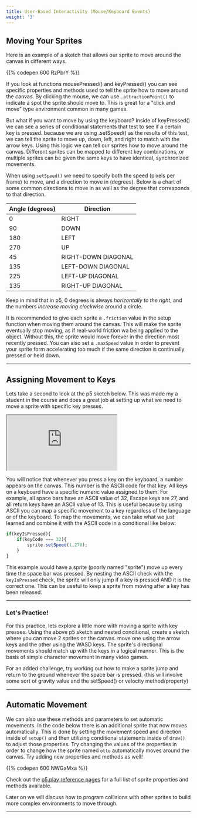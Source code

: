 ```yaml
---
title: User-Based Interactivity (Mouse/Keyboard Events)
weight: '3'
---
```


## Moving Your Sprites

Here is an example of a sketch that allows our sprite to move around the canvas in different ways.

{{% codepen 600 RzPbrY %}}

If you look at functions mousePressed() and keyPressed() you can see specific properties and methods used to tell the sprite how to move around the canvas. By clicking the mouse, we can use `.attractionPoint()` to indicate a spot the sprite should move to. This is great for a "click and move" type environment common in many games. 

But what if you want to move by using the keyboard? Inside of keyPressed() we can see a series of conditional statements that test to see if a certain key is pressed. because we are using .setSpeed() as the results of this test, we can tell the sprite to move up, down, left, and right to match with the arrow keys. Using this logic we can tell our sprites how to move around the canvas. Different sprites can be mapped to different key combinations, or multiple sprites can be given the same keys to have identical, synchronized movements.

When using `setSpeed()` we need to specify both the speed (pixels per frame) to move, and a direction to move in (degrees). Below is a chart of some common directions to move in as well as the degree that corresponds to that direction.

| Angle (degrees) | Direction                |
| --------------- | ------------------------ |
| 0               | RIGHT                    |
| 90              | DOWN                     |
| 180             | LEFT                     |
| 270             | UP                       |
| 45              | RIGHT-DOWN DIAGONAL      |
| 135             | LEFT-DOWN DIAGONAL       |
| 225             | LEFT-UP DIAGONAL         |
| 135             | RIGHT-UP DIAGONAL        |

Keep in mind that in p5, 0 degrees is always _horizontally to the right_, and the numbers _increase moving clockwise_ around a circle.

It is recommended to give each sprite a `.friction` value in the setup function when moving them around the canvas. This will make the sprite eventually stop moving, as if real-world friction wa being applied to the object. Without this, the sprite would move forever in the direction most recently pressed. You can also set a `.maxSpeed` value in order to prevent your sprite form accelerating too much if the same direction is continually pressed or held down.

---

## Assigning Movement to Keys

Lets take a second to look at the p5 sketch below. This was made my a student in the course and does a great job at setting up what we need to move a sprite with specific key presses.

<iframe src="https://editor.p5js.org/mbardin/full/tTa9hcZoy"></iframe>

You will notice that whenever you press a key on the keyboard, a number appears on the canvas. This number is the ASCII code for that key. All keys on a keyboard have a specific numeric value assigned to them. For example, all space bars have an ASCII value of 32, Escape keys are 27, and all return keys have an ASCII value of 13. This is useful because by using ASCII you can map a specific movement to a key regardless of the language or of the keyboard. To map the movements, we can take what we just learned and combine it with the ASCII code in a conditional like below:

```js
if(keyIsPressed){
    if(keyCode === 32){
        sprite.setSpeed(1,270);
    }
}

```

This example would have a sprite (poorly named "sprite") move up every time the space bar was pressed. By nesting the ASCII check with the `keyIsPressed` check, the sprite will only jump if a key is pressed AND it is the correct one. This can be useful to keep a sprite from moving after a key has been released. 

---

### Let's Practice!

For this practice, lets explore a little more with moving a sprite with key presses. Using the above p5 sketch and nested conditional, create a sketch where you can move 2 sprites on the canvas. move one using the arrow keys and the other using the WASD keys. The sprite's directional movements should match up with the keys in a logical manner. This is the basis of simple character movement in many video games. 

For an added challenge, try working out how to make a sprite jump and return to the ground whenever the space bar is pressed. (this will involve some sort of gravity value and the setSpeed() or velocity method/property)

---

## Automatic Movement

We can also use these methods and parameters to set automatic movements. In the code below there is an additional sprite that now moves automatically. This is done by setting the movement speed and direction inside of `setup()` and then utilizing conditional statements inside of `draw()` to adjust those properties. Try changing the values of the properties in order to change how the sprite named `otto` automatically moves around the canvas. Try adding new properties and methods as well!

{{% codepen 600 NWGaMxa %}}

Check out the [p5.play reference pages](https://p5-play.netlify.app/) for a full list of sprite properties and methods available.

Later on we will discuss how to program collisions with other sprites to build more complex environments to move through. 

---


